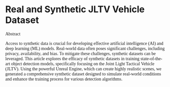# Real and Synthetic JLTV Vehicle Dataset
<span style="font-family: Georgia, serif;">

Abstract

  Access to synthetic data is crucial for developing effective artificial intelligence (AI) and deep learning (ML) models. Real-world data often poses significant challenges, including privacy, availability, and bias. To mitigate these challenges, synthetic datasets can be leveraged. This article explores the efficacy of synthetic datasets in training state-of-the-art object detection models, specifically focusing on the Joint Light Tactical Vehicle (JLTV). Using the powerful Unreal Engine, which can create highly realistic scenes, we generated a comprehensive synthetic dataset designed to simulate real-world conditions and enhance the training process for various detection algorithms.

</span>

